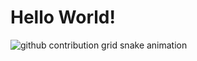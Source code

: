 # Hello World!

![github contribution grid snake animation](https://raw.githubusercontent.com/james58899/james58899/dist/dist/github-snake.svg)